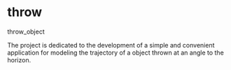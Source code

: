 # throw
throw_object

The project is dedicated to the development of a simple and convenient application for modeling the trajectory of a object thrown at an angle to the horizon.
